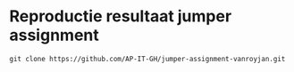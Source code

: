 # Reproductie resultaat jumper assignment

```{r}
git clone https://github.com/AP-IT-GH/jumper-assignment-vanroyjan.git
```
